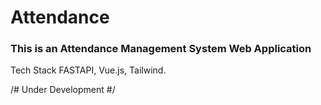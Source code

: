 # Attendance

### This is an Attendance Management System Web Application 

Tech Stack FASTAPI, Vue.js, Tailwind.

/# Under Development #/
